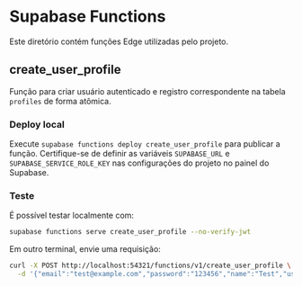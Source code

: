 # Supabase Functions

Este diretório contém funções Edge utilizadas pelo projeto.

## create_user_profile

Função para criar usuário autenticado e registro correspondente na tabela `profiles` de forma atômica.

### Deploy local

Execute `supabase functions deploy create_user_profile` para publicar a função. Certifique-se de definir as variáveis `SUPABASE_URL` e `SUPABASE_SERVICE_ROLE_KEY` nas configurações do projeto no painel do Supabase.

### Teste

É possível testar localmente com:

```bash
supabase functions serve create_user_profile --no-verify-jwt
```

Em outro terminal, envie uma requisição:

```bash
curl -X POST http://localhost:54321/functions/v1/create_user_profile \
  -d '{"email":"test@example.com","password":"123456","name":"Test","user_type":"cliente"}'
```
